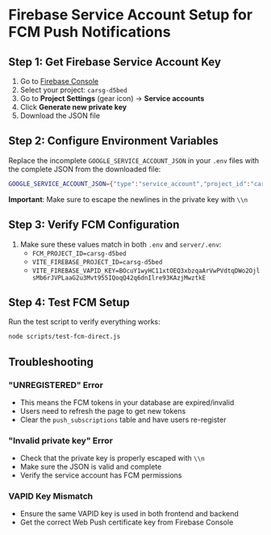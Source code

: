 # Firebase Service Account Setup for FCM Push Notifications

## Step 1: Get Firebase Service Account Key

1. Go to [Firebase Console](https://console.firebase.google.com/)
2. Select your project: `carsg-d5bed`
3. Go to **Project Settings** (gear icon) → **Service accounts**
4. Click **Generate new private key**
5. Download the JSON file

## Step 2: Configure Environment Variables

Replace the incomplete `GOOGLE_SERVICE_ACCOUNT_JSON` in your `.env` files with the complete JSON from the downloaded file:

```bash
GOOGLE_SERVICE_ACCOUNT_JSON={"type":"service_account","project_id":"carsg-d5bed","private_key_id":"YOUR_PRIVATE_KEY_ID","private_key":"-----BEGIN PRIVATE KEY-----\nYOUR_COMPLETE_PRIVATE_KEY\n-----END PRIVATE KEY-----\n","client_email":"firebase-adminsdk-xxxxx@carsg-d5bed.iam.gserviceaccount.com","client_id":"YOUR_CLIENT_ID","auth_uri":"https://accounts.google.com/o/oauth2/auth","token_uri":"https://oauth2.googleapis.com/token","auth_provider_x509_cert_url":"https://www.googleapis.com/oauth2/v1/certs","client_x509_cert_url":"https://www.googleapis.com/robot/v1/metadata/x509/firebase-adminsdk-xxxxx%40carsg-d5bed.iam.gserviceaccount.com","universe_domain":"googleapis.com"}
```

**Important**: Make sure to escape the newlines in the private key with `\\n`

## Step 3: Verify FCM Configuration

1. Make sure these values match in both `.env` and `server/.env`:
   - `FCM_PROJECT_ID=carsg-d5bed`
   - `VITE_FIREBASE_PROJECT_ID=carsg-d5bed`
   - `VITE_FIREBASE_VAPID_KEY=BOcuY1wyHC11xtOEQ3xbzqaArVwPVdtqDWo2OjlsMb6rJVPLaaG2u3Mvt955IQoqQ42q6dnIlre93KAzjMwztkE`

## Step 4: Test FCM Setup

Run the test script to verify everything works:
```bash
node scripts/test-fcm-direct.js
```

## Troubleshooting

### "UNREGISTERED" Error
- This means the FCM tokens in your database are expired/invalid
- Users need to refresh the page to get new tokens
- Clear the `push_subscriptions` table and have users re-register

### "Invalid private key" Error
- Check that the private key is properly escaped with `\\n`
- Make sure the JSON is valid and complete
- Verify the service account has FCM permissions

### VAPID Key Mismatch
- Ensure the same VAPID key is used in both frontend and backend
- Get the correct Web Push certificate key from Firebase Console
